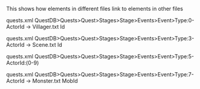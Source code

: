 This shows how elements in different files link to elements in other files

quests.xml QuestDB>Quests>Quest>Stages>Stage>Events>Event>Type:0-ActorId -> Villager.txt Id

quests.xml QuestDB>Quests>Quest>Stages>Stage>Events>Event>Type:3-ActorId -> Scene.txt Id

quests.xml QuestDB>Quests>Quest>Stages>Stage>Events>Event>Type:5-ActorId:(0-9)

quests.xml QuestDB>Quests>Quest>Stages>Stage>Events>Event>Type:7-ActorId -> Monster.txt MobId
